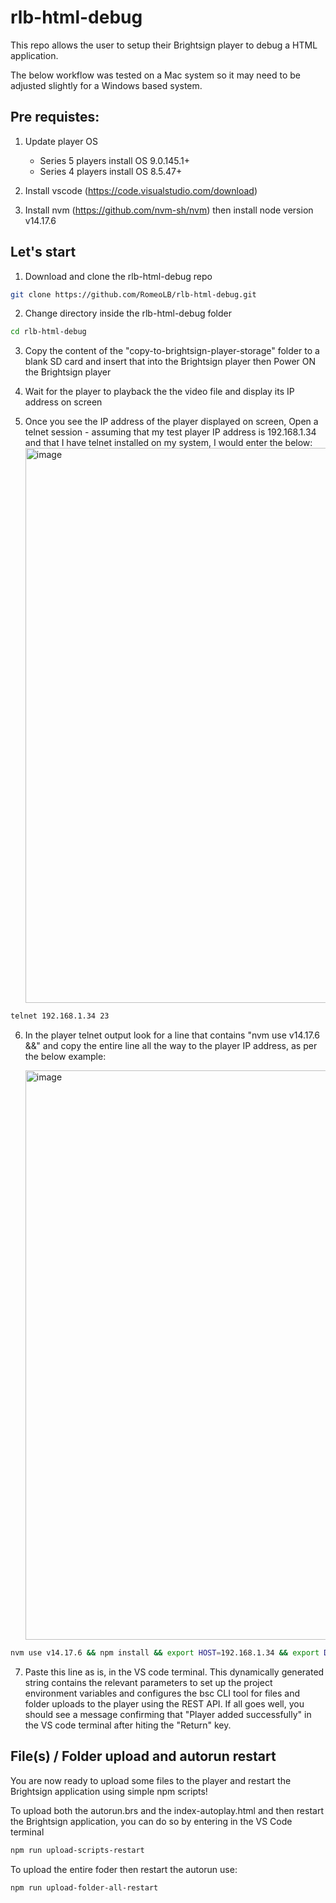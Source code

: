 # rlb-html-debug

This repo allows the user to setup their Brightsign player to debug a HTML application. 

The below workflow was tested on a Mac system so it may need to be adjusted slightly for a Windows based system.

## Pre requistes:

1. Update player OS 
    - Series 5 players install OS 9.0.145.1+
    - Series 4 players install OS 8.5.47+

2. Install vscode (https://code.visualstudio.com/download)      

3. Install nvm (https://github.com/nvm-sh/nvm) then install node version v14.17.6

## Let's start

1. Download and clone the rlb-html-debug repo
```bash
git clone https://github.com/RomeoLB/rlb-html-debug.git
```
2. Change directory inside the rlb-html-debug folder
```bash
cd rlb-html-debug
```
3. Copy the content of the "copy-to-brightsign-player-storage" folder to a blank SD card and insert that into the Brightsign player then Power ON the Brightsign player

4. Wait for the player to playback the the video file and display its IP address on screen

5. Once you see the IP address of the player displayed on screen, Open a telnet session - assuming that my test player IP address is 192.168.1.34 and that I have telnet installed on my system, I would enter the below:
   <img width="888" alt="image" src="https://github.com/user-attachments/assets/574c8e0e-1ead-4064-a3dd-64d0560fc57f">

```bash
telnet 192.168.1.34 23
``` 
6. In the player telnet output look for a line that contains "nvm use v14.17.6 &&" and copy the entire line all the way to the player IP address, as per the below example:

   <img width="911" alt="image" src="https://github.com/user-attachments/assets/e4d6103b-d332-456b-9362-045fa66b201f">

```bash
nvm use v14.17.6 && npm install && export HOST=192.168.1.34 && export DEVICE_NAME=XT1145-0018 && export INDEXFILE=./copy-to-brightsign-player-storage/index-autoplay.html && export AUTORUNFILE=./copy-to-brightsign-player-storage/autorun.brs && export FOLDER=./copy-to-brightsign-player-storage/ && bsc addplayer XT1145-0018 192.168.1.34
```
7. Paste this line as is, in the VS code terminal. This dynamically generated string contains the relevant parameters to set up the project environment variables and configures the bsc CLI tool for files and folder uploads to the player using the REST API. If all goes well, you should see a message confirming that "Player added successfully" in the VS code terminal after hiting the "Return" key.

## File(s) / Folder upload and autorun restart

You are now ready to upload some files to the player and restart the Brightsign application using simple npm scripts!

To upload both the autorun.brs and the index-autoplay.html and then restart the Brightsign application, you can do so by entering in the VS Code terminal 

```bash
npm run upload-scripts-restart
```

To upload the entire foder then restart the autorun use:

```bash
npm run upload-folder-all-restart
```




